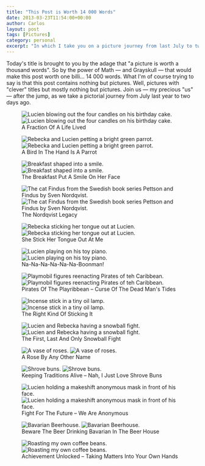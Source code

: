 ```yaml
---
title: "This Post is Worth 14 000 Words"
date: 2013-03-23T11:54:00+00:00
author: Carlos
layout: post
tags: [Pictures]
category: personal
excerpt: "In which I take you on a picture journey from last July to two days ago."
---
```

Today's title is brought to you by the adage that "a picture is worth a thousand words". So by the power of Math — and Grayskull — that would make this post worth one billi… 14 000 words. What I'm of course trying to say is that this post contains nothing but pictures. Well, pictures with "clever" titles but mostly nothing but pictures. Join us — my precious "us" — after the jump, as we take a pictorial journey from July last year to two days ago.

<figure>
    <img class="js-lazy-load" data-original="/assets/posts/2013/03/1-a-fraction-of-a-life-lived.jpg" alt="Lucien blowing out the four candles on his birthday cake.">
  <noscript>
    <img src="/assets/posts/2013/03/1-a-fraction-of-a-life-lived.jpg" alt="Lucien blowing out the four candles on his birthday cake.">
  </noscript>
  <figcaption>A Fraction Of A Life Lived</figcaption>
</figure>

<figure>
    <img class="js-lazy-load" data-original="/assets/posts/2013/03/2-a-bird-in-the-hand-is-a-parrot.jpg" alt="Rebecka and Lucien petting a bright green parrot.">
  <noscript>
    <img src="/assets/posts/2013/03/2-a-bird-in-the-hand-is-a-parrot.jpg" alt="Rebecka and Lucien petting a bright green parrot.">
  </noscript>
  <figcaption>A Bird In The Hand Is A Parrot</figcaption>
</figure>

<figure>
    <img class="js-lazy-load" data-original="/assets/posts/2013/03/3-the-breakfast-put-a-smile-on-her-face.jpg" alt="Breakfast shaped into a smile.">
  <noscript>
    <img src="/assets/posts/2013/03/3-the-breakfast-put-a-smile-on-her-face.jpg" alt="Breakfast shaped into a smile.">
  </noscript>
  <figcaption>The Breakfast Put A Smile On Her Face</figcaption>
</figure>

<figure>
    <img class="js-lazy-load" data-original="/assets/posts/2013/03/4-the-nordqvist-legacy.jpg" alt="The cat Findus from the Swedish book series Pettson and Findus by Sven Nordqvist.">
  <noscript>
    <img src="/assets/posts/2013/03/4-the-nordqvist-legacy.jpg" alt="The cat Findus from the Swedish book series Pettson and Findus by Sven Nordqvist.">
  </noscript>
  <figcaption>The Nordqvist Legacy</figcaption>
</figure>

<figure>
    <img class="js-lazy-load" data-original="/assets/posts/2013/03/5-she-stuck-her-tongue-at-me-a-new-year.jpg" alt="Rebecka sticking her tongue out at Lucien.">
  <noscript>
    <img src="/assets/posts/2013/03/5-she-stuck-her-tongue-at-me-a-new-year.jpg" alt="Rebecka sticking her tongue out at Lucien.">
  </noscript>
  <figcaption>She Stick Her Tongue Out At Me</figcaption>
</figure>

<figure>
    <img class="js-lazy-load" data-original="/assets/posts/2013/03/6-na-na-na-na-na-na-boonman.jpg" alt="Lucien playing on his toy piano.">
  <noscript>
    <img src="/assets/posts/2013/03/6-na-na-na-na-na-na-boonman.jpg" alt="Lucien playing on his toy piano.">
  </noscript>
  <figcaption>Na-Na-Na-Na-Na-Na-Boonman!</figcaption>
</figure>

<figure>
    <img class="js-lazy-load" data-original="/assets/posts/2013/03/7-pirates-of-the-playribbean-curse-of-the-dead-mans-tides.jpg" alt="Playmobil figures reenacting Pirates of teh Caribbean.">
  <noscript>
    <img src="/assets/posts/2013/03/7-pirates-of-the-playribbean-curse-of-the-dead-mans-tides.jpg" alt="Playmobil figures reenacting Pirates of teh Caribbean.">
  </noscript>
  <figcaption>Pirates Of The Playribbean &#8211; Curse Of The Dead Man's Tides</figcaption>
</figure>

<figure>
    <img class="js-lazy-load" data-original="/assets/posts/2013/03/8-the-wrong-kind-of-sticking-it.jpg" alt="Incense stick in a tiny oil lamp.">
  <noscript>
    <img src="/assets/posts/2013/03/8-the-wrong-kind-of-sticking-it.jpg" alt="Incense stick in a tiny oil lamp.">
  </noscript>
  <figcaption>The Right Kind Of Sticking It</figcaption>
</figure>

<figure>
    <img class="js-lazy-load" data-original="/assets/posts/2013/03/9-the-first-last-and-only-snowball-fight.jpg" alt="Lucien and Rebecka having a snowball fight.">
  <noscript>
    <img src="/assets/posts/2013/03/9-the-first-last-and-only-snowball-fight.jpg" alt="Lucien and Rebecka having a snowball fight.">
  </noscript>
  <figcaption>The First, Last And Only Snowball Fight</figcaption>
</figure>

<figure>
    <img class="js-lazy-load" data-original="/assets/posts/2013/03/10-a-rose-by-any-other-name.jpg" alt="A vase of roses.">
  <noscript>
    <img src="/assets/posts/2013/03/10-a-rose-by-any-other-name.jpg" alt="A vase of roses.">
  </noscript>
  <figcaption>A Rose By Any Other Name</figcaption>
</figure>

<figure>
    <img class="js-lazy-load" data-original="/assets/posts/2013/03/11-keeping-traditions-alive-nah-I-just-love-shrove-buns.jpg" alt="Shrove buns.">
  <noscript>
    <img src="/assets/posts/2013/03/11-keeping-traditions-alive-nah-I-just-love-shrove-buns.jpg" alt="Shrove buns.">
  </noscript>
  <figcaption>Keeping Traditions Alive &#8211; Nah, I Just Love Shrove Buns</figcaption>
</figure>

<figure>
    <img class="js-lazy-load" data-original="/assets/posts/2013/03/12-fight-for-the-future-we-are-anonymous.jpg" alt="Lucien holding a makeshift anonymous mask in front of his face.">
  <noscript>
    <img src="/assets/posts/2013/03/12-fight-for-the-future-we-are-anonymous.jpg" alt="Lucien holding a makeshift anonymous mask in front of his face.">
  </noscript>
  <figcaption>Fight For The Future &#8211; We Are Anonymous</figcaption>
</figure>

<figure>
    <img class="js-lazy-load" data-original="/assets/posts/2013/03/13-beware-the-beerdrinking-bavarian-in-the-beerhouse.jpg" alt="Bavarian Beerhouse.">
  <noscript>
    <img src="/assets/posts/2013/03/13-beware-the-beerdrinking-bavarian-in-the-beerhouse.jpg" alt="Bavarian Beerhouse.">
  </noscript>
  <figcaption>Beware The Beer Drinking Bavarian In The Beer House</figcaption>
</figure>

<figure>
    <img class="js-lazy-load" data-original="/assets/posts/2013/03/14-achieviement-unlocked-taking-matter-into-your-own-hands.jpg" alt="Roasting my own coffee beans.">
  <noscript>
    <img src="/assets/posts/2013/03/14-achieviement-unlocked-taking-matter-into-your-own-hands.jpg" alt="Roasting my own coffee beans.">
  </noscript>
  <figcaption>Achievement Unlocked &#8211; Taking Matters Into Your Own Hands</figcaption>
</figure>